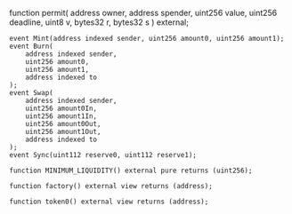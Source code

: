 function permit(
        address owner,
        address spender,
        uint256 value,
        uint256 deadline,
        uint8 v,
        bytes32 r,
        bytes32 s
    ) external;

    event Mint(address indexed sender, uint256 amount0, uint256 amount1);
    event Burn(
        address indexed sender,
        uint256 amount0,
        uint256 amount1,
        address indexed to
    );
    event Swap(
        address indexed sender,
        uint256 amount0In,
        uint256 amount1In,
        uint256 amount0Out,
        uint256 amount1Out,
        address indexed to
    );
    event Sync(uint112 reserve0, uint112 reserve1);

    function MINIMUM_LIQUIDITY() external pure returns (uint256);

    function factory() external view returns (address);

    function token0() external view returns (address);
